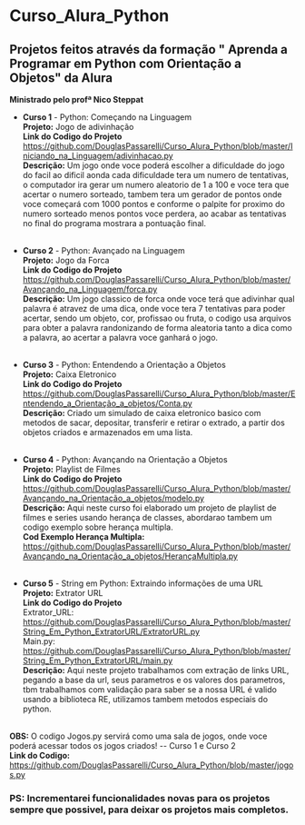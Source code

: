 # Curso_Alura_Python
## Projetos feitos através da formação " Aprenda a Programar em Python com Orientação a Objetos" da Alura
**Ministrado pelo profª Nico Steppat**


* **Curso 1** - Python: Começando na Linguagem  </br>
    **Projeto:** Jogo de adivinhação  </br>
    **Link do Codigo do Projeto** <https://github.com/DouglasPassarelli/Curso_Alura_Python/blob/master/Iniciando_na_Linguagem/adivinhacao.py>  </br>
    **Descrição:** Um jogo onde voce poderá escolher a dificuldade do jogo do facil ao dificil aonda cada dificuldade tera um numero de tentativas, o computador ira gerar um numero aleatorio
    de 1 a 100 e voce tera que acertar o numero sorteado, tambem tera um gerador de pontos onde voce começará com 1000 pontos e conforme o palpite for proximo do numero sorteado menos pontos 
    voce perdera, ao acabar as tentativas no final do programa mostrara a pontuação final.  </br>
      </br>
    
* **Curso 2** - Python: Avançado na Linguagem  </br>
  **Projeto:** Jogo da Forca  </br>
  **Link do Codigo do Projeto** <https://github.com/DouglasPassarelli/Curso_Alura_Python/blob/master/Avançando_na_Linguagem/forca.py>  </br>
  **Descrição:** Um jogo classico de forca onde voce terá que adivinhar qual palavra é atravez de uma dica, onde voce tera 7 tentativas para poder acertar, sendo um objeto, cor, profissao ou fruta, o codigo usa arquivos para obter a palavra randonizando de forma aleatoria tanto a dica como a palavra, ao acertar a palavra voce ganhará o jogo. </br>
  </br>
  
* **Curso 3** - Python: Entendendo a Orientação a Objetos </br>
  **Projeto:** Caixa Eletronico </br>
  **Link do Codigo do Projeto** <https://github.com/DouglasPassarelli/Curso_Alura_Python/blob/master/Entendendo_a_Orientação_a_objetos/Conta.py>  </br>
  **Descrição:** Criado um simulado de caixa eletronico basico com metodos de sacar, depositar, transferir e retirar o extrado, a partir dos objetos criados e armazenados em uma lista.  </br>
  </br>

* **Curso 4** - Python: Avançando na Orientação a Objetos </br>
  **Projeto:** Playlist de Filmes </br>
  **Link do Codigo do Projeto** <https://github.com/DouglasPassarelli/Curso_Alura_Python/blob/master/Avançando_na_Orientação_a_objetos/modelo.py>  </br>
  **Descrição:** Aqui neste curso foi elaborado um projeto de playlist de filmes e series usando herança de classes, abordarao tambem um codigo exemplo sobre herança multipla. </br>
  **Cod Exemplo Herança Multipla:** <https://github.com/DouglasPassarelli/Curso_Alura_Python/blob/master/Avançando_na_Orientação_a_objetos/HerançaMultipla.py> </br>
  </br>

* **Curso 5** - String em Python: Extraindo informações de uma URL </br>
  **Projeto:** Extrator URL </br>
  **Link do Codigo do Projeto**  </br>
  Extrator_URL: <https://github.com/DouglasPassarelli/Curso_Alura_Python/blob/master/String_Em_Python_ExtratorURL/ExtratorURL.py>  </br>
  Main.py: <https://github.com/DouglasPassarelli/Curso_Alura_Python/blob/master/String_Em_Python_ExtratorURL/main.py>  </br>
  **Descrição:** Aqui neste projeto trabalhamos com extração de links URL, pegando a base da url, seus parametros e os valores dos parametros, tbm trabalhamos com validação para saber se a nossa URL é valido usando a biblioteca RE, utilizamos tambem metodos especiais do python. </br>
  </br>


 **OBS:** O codigo Jogos.py servirá como uma sala de jogos, onde voce poderá acessar todos os jogos criados! -- Curso 1 e Curso 2  </br>
  **Link do Codigo:** <https://github.com/DouglasPassarelli/Curso_Alura_Python/blob/master/jogos.py>
  
  ### **PS:** Incrementarei funcionalidades novas para os projetos sempre que possivel, para deixar os projetos mais completos.
 

